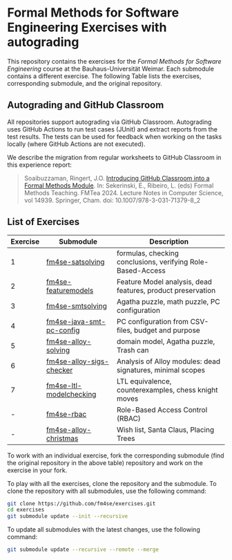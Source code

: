 # Formal Methods for Software Engineering Exercises with autograding

This repository contains the exercises for the *Formal Methods for Software Engineering* course at the Bauhaus-Universität Weimar.
Each submodule contains a different exercise. The following Table lists the exercises, corresponding submodule, and the original repository.

## Autograding and GitHub Classroom 

All repositories support autograding via GitHub Classroom. Autograding uses GitHub Actions to run test cases (JUnit) and extract reports from the test results. The tests can be used for feedback when working on the tasks locally (where GitHub Actions are not executed).

We describe the migration from regular worksheets to GitHub Classroom in this experience report:

> Soaibuzzaman, Ringert, J.O. [Introducing GitHub Classroom into a Formal Methods Module](https://drive.usercontent.google.com/download?id=1lOUPtS6uRowr0kwmNJo9qvb_dHfA3o1r&export=download). In: Sekerinski, E., Ribeiro, L. (eds) Formal Methods Teaching. FMTea   2024. Lecture Notes in Computer Science, vol 14939. Springer, Cham. doi: 10.1007/978-3-031-71379-8_2

## List of Exercises

| Exercise | Submodule | Description |
| --- | --- | --- |
| 1 | [fm4se-satsolving](https://github.com/se-buw/fm4se-satsolving) | formulas, checking conclusions, verifying Role-Based-Access |
| 2 | [fm4se-featuremodels](https://github.com/se-buw/fm4se-featuremodels) | Feature Model analysis, dead features, product preservation |
| 3 | [fm4se-smtsolving](https://github.com/se-buw/fm4se-smtsolving) | Agatha puzzle, math puzzle, PC configuration |
| 4 | [fm4se-java-smt-pc-config](https://github.com/se-buw/fm4se-java-smt-pc-config) | PC configuration from CSV-files, budget and purpose |
| 5 | [fm4se-alloy-solving](https://github.com/se-buw/fm4se-alloy-solving) | domain model, Agatha puzzle, Trash can |
| 6 | [fm4se-alloy-sigs-checker](https://github.com/se-buw/fm4se-alloy-sigs-checker) | Analysis of Alloy modules: dead signatures, minimal scopes |
| 7 | [fm4se-ltl-modelchecking](https://github.com/se-buw/fm4se-ltl-modelchecking) | LTL equivalence, counterexamples, chess knight moves |
| - | [fm4se-rbac](https://github.com/se-buw/fm4se-rbac) | Role-Based Access Control (RBAC) |
| - | [fm4se-alloy-christmas](https://github.com/se-buw/fm4se-alloy-christmas) | Wish list, Santa Claus, Placing Trees |



To work with an individual exercise, fork the corresponding submodule (find the original repository in the above table) repository and work on the exercise in your fork. 


To play with all the exercises, clone the repository and the submodule. To clone the repository with all submodules, use the following command:

```bash
git clone https://github.com/fm4se/exercises.git 
cd exercises
git submodule update --init --recursive
```

To update all submodules with the latest changes, use the following command:

```bash
git submodule update --recursive --remote --merge
```
